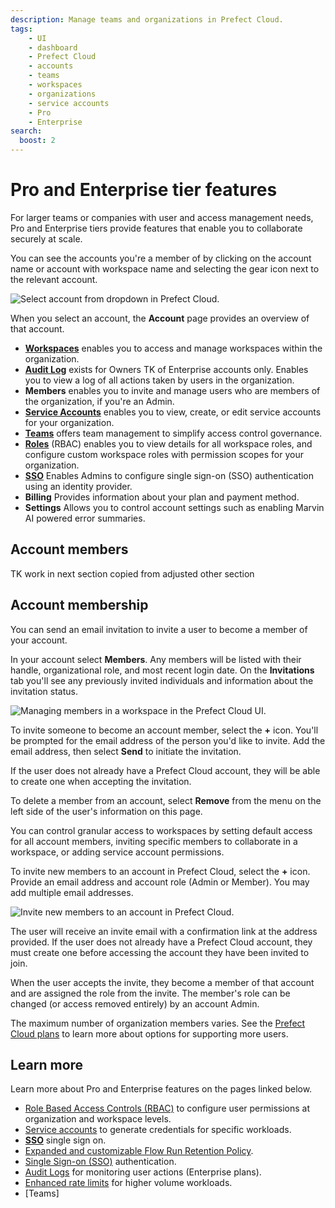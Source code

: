 ```yaml
---
description: Manage teams and organizations in Prefect Cloud.
tags:
    - UI
    - dashboard
    - Prefect Cloud
    - accounts
    - teams
    - workspaces
    - organizations
    - service accounts
    - Pro
    - Enterprise
search:
  boost: 2
---
```


# Pro and Enterprise tier features<span class="badge cloud"></span> <span class="badge pro"></span> <span class="badge enterprise"></span>

For larger teams or companies with user and access management needs, Pro and Enterprise tiers provide features that enable you to collaborate securely at scale.

You can see the accounts you're a member of by clicking on the account name or account with workspace name and selecting the gear icon next to the relevant account.

![Select account from dropdown in Prefect Cloud.](/img/ui/select-account.png)

When you select an account, the **Account** page provides an overview of that account.

- [**Workspaces**](/cloud/workspaces/) enables you to access and manage workspaces within the organization.
- [**Audit Log**](/cloud/users/audit-log/) exists for Owners TK of Enterprise accounts only. Enables you to view a log of all actions taken by users in the organization.
- **Members** enables you to invite and manage users who are members of the organization, if you're an Admin.
- [**Service Accounts**](/cloud/users/service-accounts/) enables you to view, create, or edit service accounts for your organization.
- [**Teams**](/cloud/users/teams/) offers team management to simplify access control governance.
- [**Roles**](/cloud/users/roles/) (RBAC) enables you to view details for all workspace roles, and configure custom workspace roles with permission scopes for your organization.
- [**SSO**](/cloud/users/sso/) Enables Admins to configure single sign-on (SSO) authentication using an identity provider.
- **Billing** Provides information about your plan and payment method.
- **Settings** Allows you to control account settings such as enabling Marvin AI powered error summaries.

## Account members

TK work in next section copied from adjusted other section

## Account membership

You can send an email invitation to invite a user to become a member of your account.

In your account select **Members**.
Any members will be listed with their handle, organizational role, and most recent login date.
On the **Invitations** tab you'll see any previously invited individuals and information about the invitation status.

![Managing members in a workspace in the Prefect Cloud UI.](/img/ui/workspace-collaborators.png)

To invite someone to become an account member, select the **+** icon.
You'll be prompted for the email address of the person you'd like to invite.
Add the email address, then select **Send** to initiate the invitation.

If the user does not already have a Prefect Cloud account, they will be able to create one when accepting the invitation.

To delete a member from an account, select **Remove** from the menu on the left side of the user's information on this page.

You can control granular access to workspaces by setting default access for all account members, inviting specific members to collaborate in a workspace, or adding service account permissions.

To invite new members to an account in Prefect Cloud, select the **+** icon.
Provide an email address and account role (Admin or Member).
You may add multiple email addresses.

![Invite new members to an account in Prefect Cloud.](/img/ui/org-invite-members.png)

The user will receive an invite email with a confirmation link at the address provided.
If the user does not already have a Prefect Cloud account, they must create one before accessing the account they have been invited to join.

When the user accepts the invite, they become a member of that account and are assigned the role from the invite.
The member's role can be changed (or access removed entirely) by an account Admin.

The maximum number of organization members varies. See the [Prefect Cloud plans](https://www.prefect.io/pricing) to learn more about options for supporting more users.

## Learn more

Learn more about Pro and Enterprise features on the pages linked below.

- [Role Based Access Controls (RBAC)](/cloud/users/roles/) to configure user permissions at organization and workspace levels.
- [Service accounts](/cloud/users/service-accounts/) to generate credentials for specific workloads.
- [**SSO**](/cloud/users/sso/) single sign on.
- [Expanded and customizable Flow Run Retention Policy](/ui/flow-runs/#flow-run-retention-policy).
- [Single Sign-on (SSO)](/cloud/users/sso/) authentication.
- [Audit Logs](/cloud/users/audit-log/) for monitoring user actions (Enterprise plans).
- [Enhanced rate limits](/cloud/rate-limits/) for higher volume workloads.
- [Teams]
